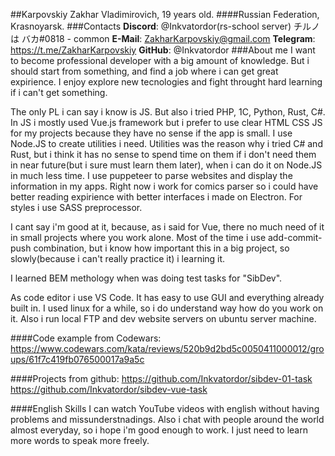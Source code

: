 ##Karpovskiy Zakhar Vladimirovich, 19 years old.
####Russian Federation, Krasnoyarsk.
###Contacts
**Discord**:  @Inkvatordor(rs-school server) チルノは バカ#0818 - common
**E-Mail**: ZakharKarpovskiy@gmail.com
**Telegram**: https://t.me/ZakharKarpovskiy
**GitHub**: @Inkvatordor
###About me
I want to become professional developer with a big amount of knowledge. But i should start from something, and find a job where i can get great expirience. I enjoy explore new tecnologies and fight throught hard learning if i can't get something. 

The only PL i can say i know is JS. But also i tried PHP, 1C, Python, Rust, C#.
In JS i mostly used Vue.js framework but i prefer to use clear HTML CSS JS for my projects because they have no sense if the app is small. I use Node.JS to create utilities i need. Utilities was the reason why i tried C# and Rust, but i think it has no sense to spend time on them if i don't need them in near future(but i sure must learn them later), when i can do it on Node.JS in much less time. I use puppeteer to parse websites and display the information in my apps. Right now i work for comics parser so i could have better reading expirience with better interfaces i made on Electron. For styles i use SASS preprocessor.

I cant say i'm good at it, because, as i said for Vue, there no much need of it in small projects where you work alone. Most of the time i use add-commit-push combination, but i know how important this in a big project, so slowly(because i can't really practice it) i learning it.

I learned BEM methology when was doing test tasks for "SibDev".

As code editor i use VS Code. It has easy to use GUI and everything already built in.
I used linux for a while, so i do understand way how do you work on it. Also i run local FTP and dev website servers on ubuntu server machine.

####Code example from Codewars:
https://www.codewars.com/kata/reviews/520b9d2bd5c0050411000012/groups/61f7c419fb076500017a9a5c

####Projects from github:
https://github.com/Inkvatordor/sibdev-01-task
https://github.com/Inkvatordor/sibdev-vue-task

####English Skills
I can watch YouTube videos with english without having problems and missunderstnadings. Also i chat with people around the world almost everyday, so i hope i'm good enough to work. I just need to learn more words to speak more freely.